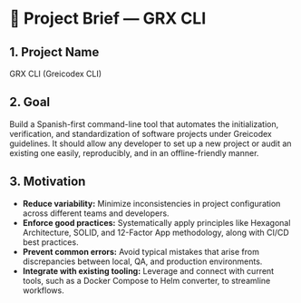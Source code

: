 # 📘 Project Brief — GRX CLI

## 1. Project Name
GRX CLI (Greicodex CLI)

## 2. Goal
Build a Spanish-first command-line tool that automates the initialization, verification, and standardization of software projects under Greicodex guidelines. It should allow any developer to set up a new project or audit an existing one easily, reproducibly, and in an offline-friendly manner.

## 3. Motivation
- **Reduce variability:** Minimize inconsistencies in project configuration across different teams and developers.
- **Enforce good practices:** Systematically apply principles like Hexagonal Architecture, SOLID, and 12-Factor App methodology, along with CI/CD best practices.
- **Prevent common errors:** Avoid typical mistakes that arise from discrepancies between local, QA, and production environments.
- **Integrate with existing tooling:** Leverage and connect with current tools, such as a Docker Compose to Helm converter, to streamline workflows.
